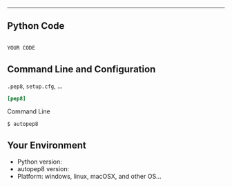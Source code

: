 
---

## Python Code
```python

YOUR CODE
```

## Command Line and Configuration
`.pep8`, `setup.cfg`, ...

```ini
[pep8]

```

Command Line
```console
$ autopep8 
```

## Your Environment
* Python version:
* autopep8 version:
* Platform: windows, linux, macOSX, and other OS...

